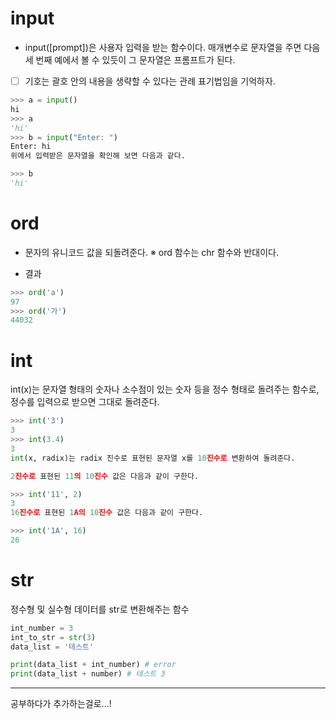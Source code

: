 # input
- input([prompt])은 사용자 입력을 받는 함수이다. 매개변수로 문자열을 주면 다음 세 번째 예에서 볼 수 있듯이 그 문자열은 프롬프트가 된다.

- [ ] 기호는 괄호 안의 내용을 생략할 수 있다는 관례 표기법임을 기억하자.

```python
>>> a = input()
hi
>>> a
'hi'
>>> b = input("Enter: ")
Enter: hi
위에서 입력받은 문자열을 확인해 보면 다음과 같다.

>>> b
'hi'
```

# ord
- 문자의 유니코드 값을 되돌려준다.
※ ord 함수는 chr 함수와 반대이다.

- 결과
```python
>>> ord('a')
97
>>> ord('가')
44032
```

# int
int(x)는 문자열 형태의 숫자나 소수점이 있는 숫자 등을 정수 형태로 돌려주는 함수로, 정수를 입력으로 받으면 그대로 돌려준다.

```python
>>> int('3')
3
>>> int(3.4)
3
int(x, radix)는 radix 진수로 표현된 문자열 x를 10진수로 변환하여 돌려준다.

2진수로 표현된 11의 10진수 값은 다음과 같이 구한다.

>>> int('11', 2)
3
16진수로 표현된 1A의 10진수 값은 다음과 같이 구한다.

>>> int('1A', 16)
26
```

# str
정수형 및 실수형 데이터를 str로 변환해주는 함수

```python
int_number = 3
int_to_str = str(3)
data_list = '테스트'

print(data_list + int_number) # error
print(data_list + number) # 테스트 3
```

---
공부하다가 추가하는걸로...!